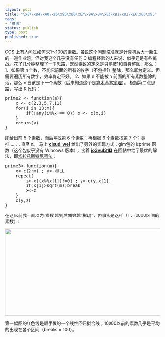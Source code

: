 ```yaml
--- 
layout: post
title: "\xE7\xB4\xA0\xE6\x95\xB0\xE7\x9A\x84\xE6\xB1\x82\xE6\xB3\x95"
tags: 
- "算法"
status: publish
type: post
published: true
---
```

COS 上有人问过如何<a href="http://cos.name/bbs/read.php?tid=12781">求1～100的素数</a>。虽说这个问题没准就是计算机系大一新生的一道作业题，但对我这个几乎没有任何 C 编程经验的人来说，似乎还是有些挑战。花了几分钟整理了一下思路，既然素数的定义是只能被1和自身整除，那么： 1、如果第 n 个数，不能它前面的所有的数字（不包括1）整除，那么即为定义。但需要遍历所有数字，效率肯定不好。 2、如果 n 不能被 n 前面的所有素数整除的话，那么 n 应该是下一个素数（后来知道这个是<a title="算术基本定理" href="http://zh.wikipedia.org/w/index.php?title=算术基本定理&amp;variant=zh-cn">算术基本定理</a>）。 根据第二点思路，写出 R 代码：
<pre>prime2 &lt;- function(m){
    x &lt;- c(2,3,5,7,11)
    for(i in 13:m){
        if(!any(i%%x == 0)) x &lt;- c(x,i)
    }
    return(x)
}</pre>
即给出前 5 个素数，而后寻找第 6 个素数；再根据 6 个素数找第 7 个；类推……；直至 n。 马上 <strong><a href="http://cos.name/bbs/u.php?action=show&amp;uid=13526" target="_blank">cloud_wei</a></strong> 给出了另外的实现方式：glm包的 isprime 函数（这个包似乎没有 Windows 版本）； 接着 <a href="http://cos.name/bbs/u.php?action=show&amp;uid=101557" target="_blank"><strong>jo3vul31l3</strong></a> 在回帖中给了最优的解法，即<a title="埃拉托斯特尼筛法" href="http://zh.wikipedia.org/w/index.php?title=埃拉托斯特尼筛法&amp;variant=zh-cn">埃拉托斯特尼筛法</a>：
<pre>prime3&lt;-function(m){
    x&lt;-c(2:m) ; y&lt;-NULL
    repeat{
        z&lt;-x[(x%%x[1])!=0] ; y&lt;-c(y,x[1])
        if(x[1]&gt;sqrt(m))break
        x&lt;-z
    }
    c(y,z)
}</pre>
在这以前我一直以为 素数 越到后面会越"稀疏"，但事实是这样（1：10000区间的素数）：
<p style="text-align: center;"><a href="http://bjt.cos.name/wp-content/uploads/2009/06/prime.png"><img class="size-full wp-image-10584 aligncenter" title="prime" src="http://bjt.cos.name/wp-content/uploads/2009/06/prime.png" alt="" width="614" height="283" /></a></p>
第一幅图的红色线是顺手做的一个线性回归拟合线；10000以前的素数几乎是平均的出现在各个区间（breaks = 100）。
